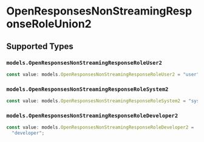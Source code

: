# OpenResponsesNonStreamingResponseRoleUnion2


## Supported Types

### `models.OpenResponsesNonStreamingResponseRoleUser2`

```typescript
const value: models.OpenResponsesNonStreamingResponseRoleUser2 = "user";
```

### `models.OpenResponsesNonStreamingResponseRoleSystem2`

```typescript
const value: models.OpenResponsesNonStreamingResponseRoleSystem2 = "system";
```

### `models.OpenResponsesNonStreamingResponseRoleDeveloper2`

```typescript
const value: models.OpenResponsesNonStreamingResponseRoleDeveloper2 =
  "developer";
```

